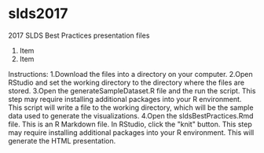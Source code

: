 # slds2017
2017 SLDS Best Practices presentation files

1. Item
2. Item

Instructions:
1.Download the files into a directory on your computer.
2.Open RStudio and set the working directory to the directory where the files are stored.
3.Open the generateSampleDataset.R file and the run the script. This step may require installing additional packages into your R environment. This script will write a file to the working directory, which will be the sample data used to generate the visualizations.
4.Open the sldsBestPractices.Rmd file. This is an R Markdown file. In RStudio, click the "knit" button. This step may require installing additional packages into your R environment. This will generate the HTML presentation.
